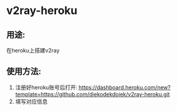 # v2ray-heroku
## 用途: 
在heroku上搭建v2ray
## 使用方法:
1. 注册好heroku账号后打开: https://dashboard.heroku.com/new?template=https://github.com/diekodekdoiek/v2ray-heroku.git
2. 填写对应信息

